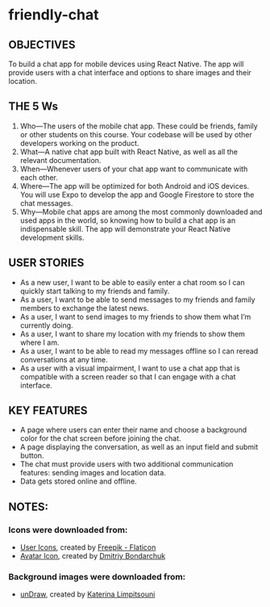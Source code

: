 # friendly-chat

## OBJECTIVES

To build a chat app for mobile devices using React Native. The app will provide users with a chat interface and options to share images and their location.

## THE 5 Ws

1. Who—The users of the mobile chat app. These could be friends, family or other students on this course. Your codebase will be used by other developers working on the product.
2. What—A native chat app built with React Native, as well as all the relevant documentation.
3. When—Whenever users of your chat app want to communicate with each other.
4. Where—The app will be optimized for both Android and iOS devices. You will use Expo to develop the app and Google Firestore to store the chat messages.
5. Why—Mobile chat apps are among the most commonly downloaded and used apps in the world, so knowing how to build a chat app is an indispensable skill. The app will demonstrate your React Native development skills.

## USER STORIES

- As a new user, I want to be able to easily enter a chat room so I can quickly start talking to my friends and family.
- As a user, I want to be able to send messages to my friends and family members to exchange the latest news.
- As a user, I want to send images to my friends to show them what I’m currently doing.
- As a user, I want to share my location with my friends to show them where I am.
- As a user, I want to be able to read my messages offline so I can reread conversations at any time.
- As a user with a visual impairment, I want to use a chat app that is compatible with a screen reader so that I can engage with a chat interface.

## KEY FEATURES

- A page where users can enter their name and choose a background color for the chat screen before joining the chat.
- A page displaying the conversation, as well as an input field and submit button.
- The chat must provide users with two additional communication features: sending images and location data.
- Data gets stored online and offline.

## NOTES:

### Icons were downloaded from:

- [User Icons]("https://www.flaticon.com/free-icons/user"), created by [Freepik - Flaticon](https://www.freepik.com/?_gl=1*1wtsfdz*fp_ga*MTI1MTM1MTI2MS4xNjcyNjkzMzIy*fp_ga_1ZY8468CQB*MTY3MjY5MzMyMS4xLjEuMTY3MjY5MzQ0NS41Mi4wLjA.*test_ga*MTI1MTM1MTI2MS4xNjcyNjkzMzIy*test_ga_523JXC6VL7*MTY3MjY5MzMyMi4xLjEuMTY3MjY5MzQ0NS41Mi4wLjA.)
- [Avatar Icon](https://iconscout.com/icons/avatar), created by [Dmitriy Bondarchuk](https://iconscout.com/contributors/dmitriy-bondarchuk)

### Background images were downloaded from:

- [unDraw](https://undraw.co/illustrations), created by [Katerina Limpitsouni](https://twitter.com/ninaLimpi)

